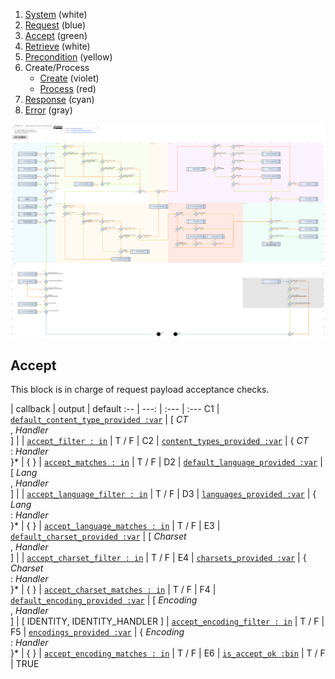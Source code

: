 1. [System](README_system.md) (white)
1. [Request](README_request.md) (blue)
1. [Accept](README_accept.md) (green)
1. [Retrieve](README_retrieve.md) (white)
1. [Precondition](README_precondition.md) (yellow)
1. Create/Process
    * [Create](README_create.md) (violet)
    * [Process](README_process.md) (red)
1. [Response](README_response.md) (cyan)
1. [Error](README_error.md) (gray)

![HTTP headers status](http-headers-status-v4.png)

## Accept

This block is in charge of request payload acceptance checks.

 | callback | output | default
:-- | ---: | :--- | :---
C1 | [`default_content_type_provided :var`](#default_content_type_provided-var) | [ *CT*<br>, *Handler*<br>] |
 | [`accept_filter : in`](#accept_filter--in) | T / F |
C2 | [`content_types_provided :var`](#content_types_provided-var) | { *CT*<br>: *Handler*<br>}\* | { }
 | [`accept_matches : in`](#accept_matches--in) | T / F |
D2 | [`default_language_provided :var`](#default_language_provided-var) | [ *Lang*<br>, *Handler*<br>] |
 | [`accept_language_filter : in`](#accept_language_filter--in) | T / F |
D3 | [`languages_provided :var`](#languages_provided-var) | { *Lang*<br>: *Handler*<br>}\* | { }
 | [`accept_language_matches : in`](#accept_language_matches--in) | T / F |
E3 | [`default_charset_provided :var`](#default_charset_provided-var) | [ *Charset*<br>, *Handler*<br>] |
 | [`accept_charset_filter : in`](#accept_charset_filter--in) | T / F |
E4 | [`charsets_provided :var`](#charsets_provided-var) | { *Charset*<br>: *Handler*<br>}\* | { }
 | [`accept_charset_matches : in`](#accept_charset_matches--in) | T / F |
F4 | [`default_encoding_provided :var`](#default_encoding_provided-var) | [ *Encoding*<br>, *Handler*<br>] | [ IDENTITY, IDENTITY_HANDLER ]
 | [`accept_encoding_filter : in`](#accept_encoding_filter--in) | T / F |
F5 | [`encodings_provided :var`](#encodings_provided-var) | { *Encoding*<br>: *Handler*<br>}\* | { }
 | [`accept_encoding_matches : in`](#accept_encoding_matches--in) | T / F |
E6 | [`is_accept_ok :bin`](#is_accept_ok-bin) | T / F | TRUE
